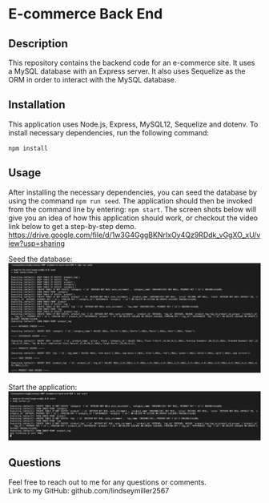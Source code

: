 # E-commerce Back End

## Description
This repository contains the backend code for an e-commerce site. It uses a MySQL database with an Express server. It also uses Sequelize as the ORM in order to interact with the MySQL database. 
  
## Installation
This application uses Node.js, Express, MySQL12, Sequelize and dotenv. To install necessary dependencies, run the following command: 
```
npm install
```

## Usage
After installing the necessary dependencies, you can seed the database by using the command `npm run seed`. The application should then be invoked from the command line by entering: `npm start`. The screen shots below will give you an idea of how this application should work, or checkout the video link below to get a step-by-step demo. <br />
https://drive.google.com/file/d/1w3G4GggBKNrIxOy4Qz9RDdk_vGgXO_xU/view?usp=sharing 

Seed the database: <br />
![Screenshot](./images_for_readme/npm-run-seed.png) <br />
<br />
Start the application: <br />
![Screenshot](./images_for_readme/npm-start.png) <br />

## Questions
Feel free to reach out to me for any questions or comments. <br/>
Link to my GitHub: github.com/lindseymiller2567